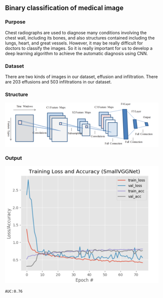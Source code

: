 ## Binary classification of medical image

### Purpose

Chest radiographs are used to diagnose many conditions involving the chest wall, including its bones, and also structures contained including the lungs, heart, and great vessels. However, it may be really difficult for doctors to classify the images. So it is really important for us to develop a deep learning algorithm to achieve the automatic diagnosis using CNN.

### Dataset

There are two kinds of images in our dataset, effusion and infiltration. There are 203 effusions and 503 infiltrations in our dataset.

### Structure

![image-20200117133421155](../pictures/image-20200117133421155.png)

### Output

<img src="../pictures/image-20200117134303712.png" alt="image-20200117134303712" style="zoom:50%;" />

``AUC:0.76``
